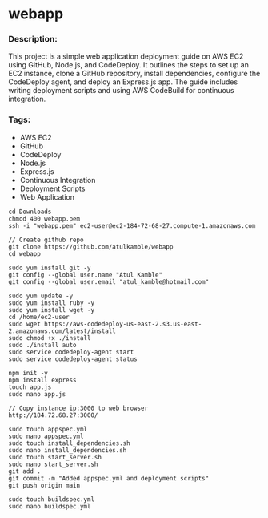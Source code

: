 # webapp

### Description:
This project is a simple web application deployment guide on AWS EC2 using GitHub, Node.js, and CodeDeploy. It outlines the steps to set up an EC2 instance, clone a GitHub repository, install dependencies, configure the CodeDeploy agent, and deploy an Express.js app. The guide includes writing deployment scripts and using AWS CodeBuild for continuous integration. 

### Tags:
- AWS EC2
- GitHub
- CodeDeploy
- Node.js
- Express.js
- Continuous Integration
- Deployment Scripts
- Web Application
  
```
cd Downloads
chmod 400 webapp.pem
ssh -i "webapp.pem" ec2-user@ec2-184-72-68-27.compute-1.amazonaws.com

// Create github repo 
git clone https://github.com/atulkamble/webapp
cd webapp

sudo yum install git -y
git config --global user.name "Atul Kamble"
git config --global user.email "atul_kamble@hotmail.com"

sudo yum update -y
sudo yum install ruby -y
sudo yum install wget -y
cd /home/ec2-user
sudo wget https://aws-codedeploy-us-east-2.s3.us-east-2.amazonaws.com/latest/install
sudo chmod +x ./install
sudo ./install auto
sudo service codedeploy-agent start
sudo service codedeploy-agent status

npm init -y
npm install express
touch app.js
sudo nano app.js

// Copy instance ip:3000 to web browser
http://184.72.68.27:3000/

sudo touch appspec.yml
sudo nano appspec.yml 
sudo touch install_dependencies.sh
sudo nano install_dependencies.sh
sudo touch start_server.sh
sudo nano start_server.sh
git add .
git commit -m "Added appspec.yml and deployment scripts"
git push origin main

sudo touch buildspec.yml
sudo nano buildspec.yml
```
